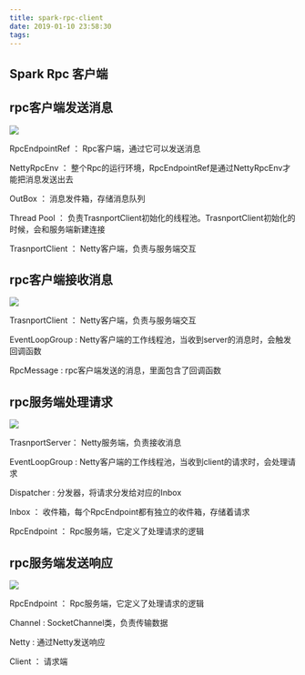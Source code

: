 ```yaml
---
title: spark-rpc-client
date: 2019-01-10 23:58:30
tags:
---
```


## Spark Rpc 客户端 ##



## rpc客户端发送消息

<img src="rpc-client-send.svg">

RpcEndpointRef ： Rpc客户端，通过它可以发送消息

NettyRpcEnv ： 整个Rpc的运行环境，RpcEndpointRef是通过NettyRpcEnv才能把消息发送出去

OutBox ： 消息发件箱，存储消息队列

Thread Pool ： 负责TrasnportClient初始化的线程池。TrasnportClient初始化的时候，会和服务端新建连接

TrasnportClient ： Netty客户端，负责与服务端交互



## rpc客户端接收消息

<img src="rpc-client-receive.svg">

TrasnportClient ： Netty客户端，负责与服务端交互

EventLoopGroup : Netty客户端的工作线程池，当收到server的消息时，会触发回调函数

RpcMessage : rpc客户端发送的消息，里面包含了回调函数





## rpc服务端处理请求 ##

<img src="rpc-server-receive.svg">

TrasnportServer： Netty服务端，负责接收消息

EventLoopGroup : Netty客户端的工作线程池，当收到client的请求时，会处理请求

Dispatcher : 分发器，将请求分发给对应的Inbox

Inbox ： 收件箱，每个RpcEndpoint都有独立的收件箱，存储着请求

RpcEndpoint ： Rpc服务端，它定义了处理请求的逻辑



## rpc服务端发送响应 ##

<img src="rpc-server-send.svg">

RpcEndpoint ： Rpc服务端，它定义了处理请求的逻辑

Channel : SocketChannel类，负责传输数据

Netty : 通过Netty发送响应

Client ： 请求端


